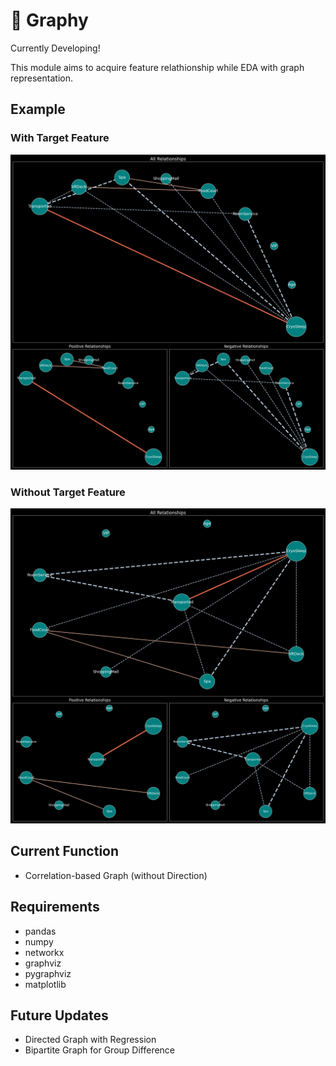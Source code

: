 # 🦺 Graphy

Currently Developing!

This module aims to acquire feature relathionship while EDA with graph representation. 


## Example 

### With Target Feature
![sampleImgs1](sample_img/with_target.png)

### Without Target Feature
![sampleImgs2](sample_img/no_target.png)

## Current Function
- Correlation-based Graph (without Direction)

## Requirements

- pandas
- numpy
- networkx
- graphviz
- pygraphviz
- matplotlib

## Future Updates

- Directed Graph with Regression
- Bipartite Graph for Group Difference